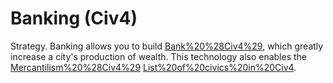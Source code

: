# Banking (Civ4)

Strategy.
Banking allows you to build [Bank%20%28Civ4%29](Banks), which greatly increase a city's production of wealth. This technology also enables the [Mercantilism%20%28Civ4%29](Mercantilism) [List%20of%20civics%20in%20Civ4](civic).